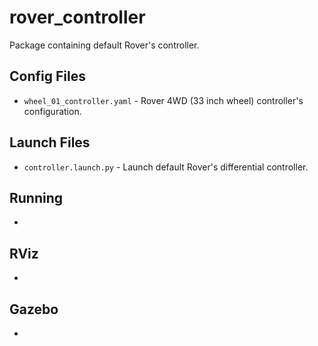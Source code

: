 # rover_controller

Package containing default Rover's controller.

## Config Files

- `wheel_01_controller.yaml` - Rover 4WD (33 inch wheel) controller's configuration.

## Launch Files

- `controller.launch.py` - Launch default Rover's differential controller.

## Running
-

## RViz
-

## Gazebo
-
